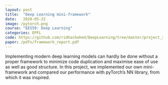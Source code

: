 ```yaml
---
layout: post
title:  "Deep Learning mini-framework"
date:   2020-05-22
image: /pytorch.png
course: "EE559: Deep Learning"
categories: EPFL
code: https://github.com/ridhachahed/DeepLearning/tree/master/project_2
paper: /pdfs/framework_report.pdf
---
```

Implementing modern deep learning models can hardly be done without a proper framework to
minimize code duplication and maximise ease of use as well as good structure. In this project, we implemented
our own mini-framework and compared our performance with pyTorch’s NN library, from which it was inspired.